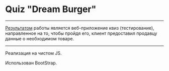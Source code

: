 # Quiz "Dream Burger"

***
[Результатом](https://maksgd.github.io/Quiz-Dream-Burger-/) работы является веб-приложение квиз (тестирование), направленное на то, чтобы пройдя его, клиент предоставил продавцу данные о необходимом товаре.
***
Реализация на чистом JS.

Использован BootStrap. 
